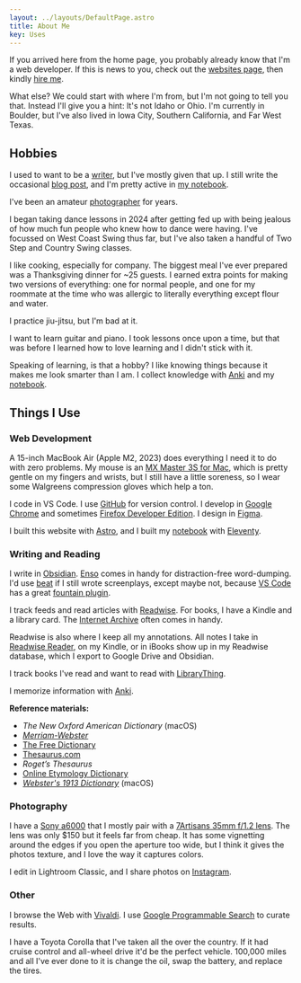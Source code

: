 ```yaml
---
layout: ../layouts/DefaultPage.astro
title: About Me
key: Uses
---
```


If you arrived here from the home page, you probably already know that I'm a web developer. If this is news to you, check out the [websites page](/websites/), then kindly [hire me](mailto:samuelfeldstein@proton.me).

What else? We could start with where I'm from, but I'm not going to tell you that. Instead I'll give you a hint: It's not Idaho or Ohio. I'm currently in Boulder, but I've also lived in Iowa City, Southern California, and Far West Texas.

## Hobbies

I used to want to be a [writer](https://notebook.samfeldstein.xyz/notes/published-writing/), but I've mostly given that up. I still write the occasional [blog post](/blog/), and I'm pretty active in [my notebook](https://notebook.samfeldstein.xyz/).

I've been an amateur [photographer](/photos/) for years.

I began taking dance lessons in 2024 after getting fed up with being jealous of how much fun people who knew how to dance were having. I've focussed on West Coast Swing thus far, but I've also taken a handful of Two Step and Country Swing classes.

I like cooking, especially for company. The biggest meal I've ever prepared was a Thanksgiving dinner for ~25 guests. I earned extra points for making two versions of everything: one for normal people, and one for my roommate at the time who was allergic to literally everything except flour and water.

I practice jiu-jitsu, but I'm bad at it.

I want to learn guitar and piano. I took lessons once upon a time, but that was before I learned how to love learning and I didn't stick with it.

Speaking of learning, is that a hobby? I like knowing things because it makes me look smarter than I am. I collect knowledge with [Anki](https://apps.ankiweb.net/) and my [notebook](https://notebook.samfeldstein.xyz/).

## Things I Use

### Web Development

A 15-inch MacBook Air (Apple M2, 2023) does everything I need it to do with zero problems. My mouse is an [MX Master 3S for Mac](https://www.logitech.com/en-us/products/mice/mx-master-3s-mac-bluetooth-mouse.910-006570.html?srsltid=AfmBOoo2Xc7jTQQ4c4zKe8gUs70L2M_3pkXTCLZSvoVpXCdnlWZQNmYi), which is pretty gentle on my fingers and wrists, but I still have a little soreness, so I wear some Walgreens compression gloves which help a ton.

I code in VS Code. I use [GitHub](https://github.com/seldstein/) for version control. I develop in [Google Chrome](https://www.google.com/chrome/) and sometimes [Firefox Developer Edition](https://www.mozilla.org/en-US/firefox/developer/). I design in [Figma](https://www.figma.com).

I built this website with [Astro](https://astro.build/), and I built my [notebook](https://notebook.samfeldstein.xyz/) with [Eleventy](https://www.11ty.dev).

### Writing and Reading

I write in [Obsidian](https://obsidian.md/). [Enso](https://enso.sonnet.io/) comes in handy for distraction-free word-dumping. I'd use [beat](https://www.beat-app.fi) if I still wrote screenplays, except maybe not, because [VS Code](https://code.visualstudio.com/) has a great [fountain plugin](https://marketplace.visualstudio.com/items?itemName=piersdeseilligny.betterfountain).

I track feeds and read articles with [Readwise](https://readwise.io/). For books, I have a Kindle and a library card. The [Internet Archive](https://archive.org) often comes in handy.

Readwise is also where I keep all my annotations. All notes I take in [Readwise Reader](https://read.readwise.io), on my Kindle, or in iBooks show up in my Readwise database, which I export to Google Drive and Obsidian.

I track books I've read and want to read with [LibraryThing](https://www.librarything.com/home).

I memorize information with [Anki](https://apps.ankiweb.net/).

**Reference materials:**

- *The New Oxford American Dictionary* (macOS)
- [*Merriam-Webster*](https://www.merriam-webster.com/)
- [The Free Dictionary](https://www.thefreedictionary.com/)
- [Thesaurus.com](https://www.thesaurus.com/)
- *Roget’s Thesaurus*
- [Online Etymology Dictionary](https://www.etymonline.com/)
- [*Webster's 1913 Dictionary*](https://github.com/cmod/websters-1913) (macOS)

### Photography

I have a [Sony a6000](https://electronics.sony.com/imaging/interchangeable-lens-cameras/aps-c/p/ilce6000l-b?srsltid=AfmBOoq-RLburCCFwOBMuWQ0q0_7j6nLw0aMH20v7ioOyqPar6GfYiqW) that I mostly pair with a [7Artisans 35mm f/1.2 lens](https://7artisans.store/products/7artisans-35mm-f1-2-ii). The lens was only $150 but it feels far from cheap. It has some vignetting around the edges if you open the aperture too wide, but I think it gives the photos texture, and I love the way it captures colors.

I edit in Lightroom Classic, and I share photos on [Instagram](https://www.instagram.com/sam.feldstein/).

### Other

I browse the Web with [Vivaldi](https://vivaldi.com). I use [Google Programmable Search](https://programmablesearchengine.google.com/about/) to curate results.

I have a Toyota Corolla that I've taken all the over the country. If it had cruise control and all-wheel drive it'd be the perfect vehicle. 100,000 miles and all I've ever done to it is change the oil, swap the battery, and replace the tires.
